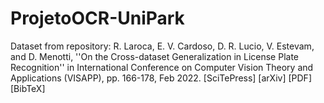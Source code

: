 # ProjetoOCR-UniPark

Dataset from repository: R. Laroca, E. V. Cardoso, D. R. Lucio, V. Estevam, and D. Menotti, ''On the Cross-dataset Generalization in License Plate Recognition'' in International Conference on Computer Vision Theory and Applications (VISAPP), pp. 166-178, Feb 2022. [SciTePress] [arXiv] [PDF] [BibTeX]